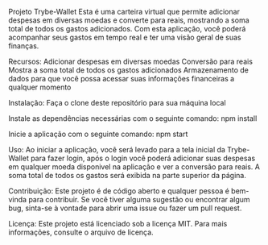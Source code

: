 Projeto Trybe-Wallet
Esta é uma carteira virtual que permite adicionar despesas em diversas moedas e converte para reais, mostrando a soma total de todos os gastos adicionados. Com esta aplicação, você poderá acompanhar seus gastos em tempo real e ter uma visão geral de suas finanças.

Recursos:
Adicionar despesas em diversas moedas
Conversão para reais
Mostra a soma total de todos os gastos adicionados
Armazenamento de dados para que você possa acessar suas informações financeiras a qualquer momento

Instalação:
Faça o clone deste repositório para sua máquina local

Instale as dependências necessárias com o seguinte comando:
npm install

Inicie a aplicação com o seguinte comando:
npm start

Uso:
Ao iniciar a aplicação, você será levado para a tela inicial da Trybe-Wallet para fazer login, após o login você poderá adicionar suas despesas em qualquer moeda disponivel na aplicação e ver a conversão para reais. A soma total de todos os gastos será exibida na parte superior da página.

Contribuição:
Este projeto é de código aberto e qualquer pessoa é bem-vinda para contribuir. Se você tiver alguma sugestão ou encontrar algum bug, sinta-se à vontade para abrir uma issue ou fazer um pull request.

Licença:
Este projeto está licenciado sob a licença MIT. Para mais informações, consulte o arquivo de licença.
